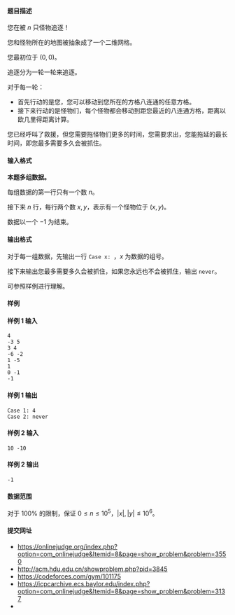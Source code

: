 #### 题目描述
您在被 $n$ 只怪物追逐！

您和怪物所在的地图被抽象成了一个二维网格。

您最初位于 $(0,0)$。

追逐分为一轮一轮来追逐。

对于每一轮：
- 首先行动的是您，您可以移动到您所在的方格八连通的任意方格。
- 接下来行动的是怪物们，每个怪物都会移动到距您最近的八连通方格，距离以欧几里得距离计算。

您已经呼叫了救援，但您需要拖怪物们更多的时间，您需要求出，您能拖延的最长时间，即您最多需要多久会被抓住。
#### 输入格式
**本题多组数据。**

每组数据的第一行只有一个数 $n$。

接下来 $n$ 行，每行两个数 $x,y$，表示有一个怪物位于 $(x,y)$。

数据以一个 $-1$ 为结束。
#### 输出格式
对于每一组数据，先输出一行 `Case x: `，$x$ 为数据的组号。

接下来输出您最多需要多久会被抓住，如果您永远也不会被抓住，输出 `never`。

可参照样例进行理解。
#### 样例
#### 样例 1 输入
```
4
-3 5
3 4
-6 -2
1 -5
1
0 -1
-1
```
#### 样例 1 输出
```
Case 1: 4
Case 2: never
```
#### 样例 2 输入
```
10 -10
```
#### 样例 2 输出
```
-1
```
#### 数据范围
对于 $100\%$ 的限制，保证 $0\le n\le 10^5$，$|x|,|y|\le 10^6$。
#### 提交网址
- https://onlinejudge.org/index.php?option=com_onlinejudge&Itemid=8&page=show_problem&problem=3550
- http://acm.hdu.edu.cn/showproblem.php?pid=3845
- https://codeforces.com/gym/101175
- https://icpcarchive.ecs.baylor.edu/index.php?option=com_onlinejudge&Itemid=8&page=show_problem&problem=3137
- 
